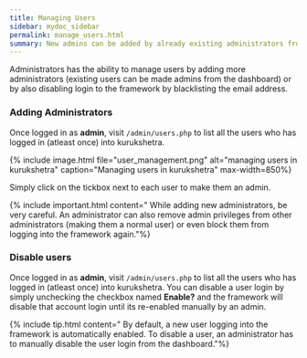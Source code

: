 ```yaml
---
title: Managing Users
sidebar: mydoc_sidebar
permalink: manage_users.html
summary: New admins can be added by already existing administrators from the kurukshetra dashboard. Admins can also disable existing users and prevent them from logging in back to the framework.
---
```


Administrators has the ability to manage users by adding more administrators (existing users can be made admins from the dashboard) or by also disabling login to the framework by blacklisting the email address.

### Adding Administrators

Once logged in as **admin**, visit `/admin/users.php` to list all the users who has logged in (atleast once) into kurukshetra.

{% include image.html file="user_management.png" alt="managing users in kurukshetra" caption="Managing users in kurukshetra" max-width=850%}
 
 Simply click on the tickbox next to each user to make them an admin.
 
{% include important.html content="
While adding new administrators, be very careful. An administrator can also remove admin privileges from other administrators (making them a normal user) or even block them from logging into the framework again."%}
 
 
### Disable users
 
Once logged in as **admin**, visit `/admin/users.php` to list all the users who has logged in (atleast once) into kurukshetra. You can disable a user login by simply unchecking the checkbox named **Enable?** and the framework will disable that account login until its re-enabled manually by an admin.
 
{% include tip.html content="
By default, a new user logging into the framework is automatically enabled. To disable a user, an administrator has to manually disable the user login from the dashboard."%}